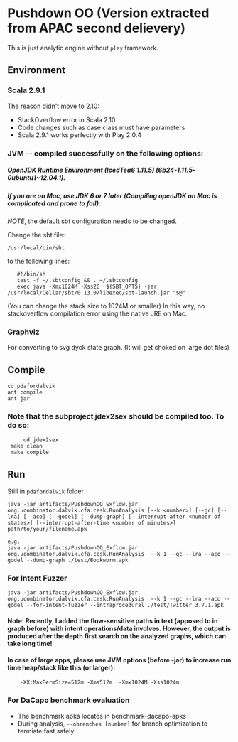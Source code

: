 
# Pushdown OO (Version extracted from APAC second delievery)

This is just analytic engine without `play` framework. 

## Environment

### Scala 2.9.1 

The reason didn't move to 2.10: 
* StackOverflow error in Scala 2.10
* Code changes such as case class must have parameters
* Scala 2.9.1 works perfectly with Play 2.0.4

### JVM -- compiled successfully on the following options:

##### OpenJDK Runtime Environment (IcedTea6 1.11.5) (6b24-1.11.5-0ubuntu1~12.04.1). 

##### If you are on Mac, use JDK 6 or 7 later (Compiling openJDK on Mac is complicated and prone to fail).

*NOTE*, the default sbt configuration needs to be changed.

Change  the sbt file:

	/usr/local/bin/sbt

to the following lines:

       #!/bin/sh
       test -f ~/.sbtconfig && . ~/.sbtconfig
       exec java -Xmx1024M -Xss2G  ${SBT_OPTS} -jar /usr/local/Cellar/sbt/0.13.0/libexec/sbt-launch.jar "$@"

(You can change the stack size to 1024M or smaller)
In this way, no stackoverflow compilation error using the native JRE on Mac.

### Graphviz 

For converting to svg dyck state graph. (It will get choked on large dot files)

## Compile

	cd pdafordalvik
	ant compile
	ant jar

### Note that the subproject jdex2sex should be compiled too. To do so:

    	 cd jdex2sex
	 make clean
	 make compile
	 

## Run
Still in `pdafordalvik` folder
	

	java -jar artifacts/PushdownOO_Exflow.jar org.ucombinator.dalvik.cfa.cesk.RunAnalysis [--k <number>] [--gc] [--lra] [--aco] [--godel] [--dump-graph] [--interrupt-after <number-of-states>] [--interrupt-after-time <number of minutes>] path/to/your/filename.apk
	
	e.g.
	java -jar artifacts/PushdownOO_Exflow.jar org.ucombinator.dalvik.cfa.cesk.RunAnalysis  --k 1 --gc --lra --aco --godel --dump-graph ./test/Bookworm.apk
	
### For Intent Fuzzer

	java -jar artifacts/PushdownOO_Exflow.jar org.ucombinator.dalvik.cfa.cesk.RunAnalysis  --k 1 --gc --lra --aco --godel --for-intent-fuzzer --intraprocedural ./test/Twitter_3.7.1.apk

#### Note: Recently, I added the flow-sensitive paths in text (apposed to in graph before) with intent operations/data involves. However, the output is produced after the depth first search on the analyzed graphs, which can take  long time! 

#### In case of large apps, please use JVM options (before -jar) to increase run time heap/stack like this (or larger):
     	-XX:MaxPermSize=512m -Xms512m  -Xmx1024M -Xss1024m

### For DaCapo benchmark evaluation

* The benchmark apks locates in benchmark-dacapo-apks
* During analysis, `--obranches [number]` for branch optimization to termiate fast safely.
